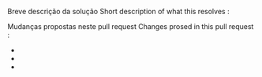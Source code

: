 Breve descrição da solução
Short description of what this resolves :

Mudanças propostas neste pull request
Changes prosed in this pull request :

-
-
-

